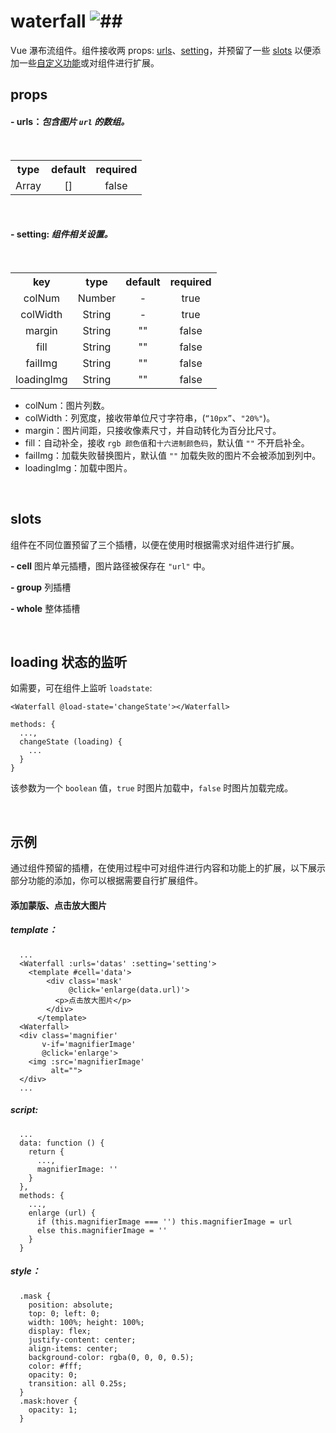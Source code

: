 # waterfall ![##](https://img.shields.io/badge/Vue-v2.6.0+-brightgreen.svg)

Vue 瀑布流组件。组件接收两 props: [urls](#user-content---urls包含图片-url-的数组)、[setting](#user-content---setting-组件相关设置)，并预留了一些 [slots](#slots) 以便添加一些[自定义功能](#user-content-示例)或对组件进行扩展。

## props

#### \- urls：*包含图片 `url` 的数组。*
  <table>
​   <tbody align="center">
​     <tr>
​       <th>type</th>
​       <th>default</th>
​       <th>required</th>
​     </tr>
​     <tr>
​       <td>Array</td>
​       <td>[]</td>
​       <td>false</td>
​     </tr>
​   </tbody>
​ </table>
​ </br>

#### \- setting: *组件相关设置。*
  <table>
​   <tbody align="center" size="12px">
​     <tr>
​       <th>key</th>
​       <th>type</th>
​       <th>default</th>
​       <th>required</th>
​     </tr>
​     <tr>
​       <td>colNum</td>
​       <td>Number</td>
​       <td>-</td>
​       <td>true</td>
​     </tr>
​     <tr>
​       <td>colWidth</td>
​       <td>String</td>
​       <td>-</td>
​       <td>true</td>
​     </tr>
​     <tr>
​       <td>margin</td>
​       <td>String</td>
​				<td>""</td>
​				<td>false</td>
​			</tr>
​			<tr>
​				<td>fill</td>
​				<td>String</td>
​				<td>""</td>
​				<td>false</td>
​			</tr>
​			<tr>
​				<td>failImg</td>
​				<td>String</td>
​				<td>""</td>
​				<td>false</td>
​			</tr>
​			<tr>
​				<td>loadingImg</td>
​				<td>String</td>
​				<td>""</td>
​				<td>false</td>
​			</tr>
​		</tbody>
​	</table>

- colNum：图片列数。
- colWidth：列宽度，接收带单位尺寸字符串，(`“10px”`、`"20%"`)。
- margin：图片间距，只接收像素尺寸，并自动转化为百分比尺寸。
- fill：自动补全，接收 `rgb 颜色值`和`十六进制颜色码`，默认值 `""` 不开启补全。
- failImg：加载失败替换图片，默认值 `""` 加载失败的图片不会被添加到列中。
- loadingImg：加载中图片。

​ </br>
## slots

组件在不同位置预留了三个插槽，以便在使用时根据需求对组件进行扩展。

**\- cell**
图片单元插槽，图片路径被保存在 `"url"` 中。

**\- group**
列插槽

**\- whole**
整体插槽

​</br>
## loading 状态的监听

如需要，可在组件上监听 `loadstate`:
```
<Waterfall @load-state='changeState'></Waterfall>
```
```
methods: {
  ...,
  changeState (loading) {
    ...
  }
}
```
该参数为一个 `boolean` 值，`true` 时图片加载中，`false` 时图片加载完成。

​</br>
## 示例

通过组件预留的插槽，在使用过程中可对组件进行内容和功能上的扩展，以下展示部分功能的添加，你可以根据需要自行扩展组件。

#### 添加蒙版、点击放大图片
##### template：
```
  ...
  <Waterfall :urls='datas' :setting='setting'>
    <template #cell='data'>
        <div class='mask'
             @click='enlarge(data.url)'>
          <p>点击放大图片</p>
        </div>
      </template>
  <Waterfall>
  <div class='magnifier'
       v-if='magnifierImage'
       @click='enlarge'>
    <img :src='magnifierImage'
         alt="">
  </div>
  ...
```

##### script:
```
  ...
  data: function () {
    return {
      ...,
      magnifierImage: ''
    }
  },
  methods: {
    ...,
    enlarge (url) {
      if (this.magnifierImage === '') this.magnifierImage = url
      else this.magnifierImage = ''
    }
  }
```

##### style：
```
  .mask {
    position: absolute;
    top: 0; left: 0;
    width: 100%; height: 100%;
    display: flex;
    justify-content: center;
    align-items: center;
    background-color: rgba(0, 0, 0, 0.5);
    color: #fff;
    opacity: 0;
    transition: all 0.25s;
  }
  .mask:hover {
    opacity: 1;
  }
```

